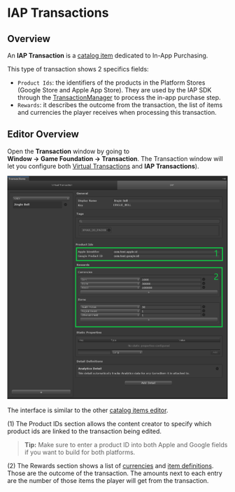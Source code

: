# IAP Transactions

## Overview

An __IAP Transaction__ is a [catalog item] dedicated to In-App Purchasing.

This type of transaction shows 2 specifics fields:

- `Product Ids`: the identifiers of the products in the Platform Stores (Google Store and Apple App Store).
They are used by the IAP SDK through the [TransactionManager] to process the in-app purchase step.
- `Rewards`: it describes the outcome from the transaction, the list of items and currencies the player receives when processing this transaction.

## Editor Overview

Open the __Transaction__ window by going to __Window → Game Foundation → Transaction__.
The Transaction window will let you configure both [Virtual Transactions] and __IAP Transactions__).

![The IAP Transaction Editor Window](../images/iaptransaction-editor.png)

The interface is similar to the other [catalog items editor].

(1) The Product IDs section allows the content creator to specify which product ids are linked to the transaction being edited.
  > **Tip:** Make sure to enter a product ID into both Apple and Google fields if you want to build for both platforms.

(2) The Rewards section shows a list of [currencies] and [item definitions].
  Those are the outcome of the transaction.
  The amounts next to each entry are the number of those items the player will get from the transaction.










[catalog item]:  ../Catalog.md#Catalog-Items
[catalog items]: ../Catalog.md#Catalog-Items

[catalog items editor]: ../Catalog.md#Editor-Overview

[transactionmanager]: ../GameSystems/TransactionManager.md

[virtual transactions]: VirtualTransaction.md

[currencies]: Currency.md

[item definitions]: InventoryItemDefinition.md
